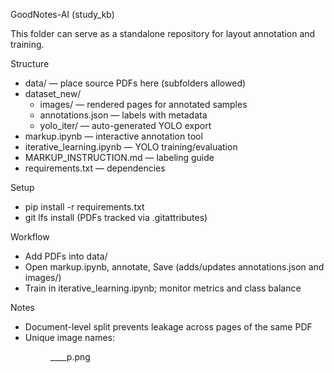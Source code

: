 GoodNotes-AI (study_kb)

This folder can serve as a standalone repository for layout annotation and training.

Structure
- data/ — place source PDFs here (subfolders allowed)
- dataset_new/
  - images/ — rendered pages for annotated samples
  - annotations.json — labels with metadata
  - yolo_iter/ — auto-generated YOLO export
- markup.ipynb — interactive annotation tool
- iterative_learning.ipynb — YOLO training/evaluation
- MARKUP_INSTRUCTION.md — labeling guide
- requirements.txt — dependencies

Setup
- pip install -r requirements.txt
- git lfs install (PDFs tracked via .gitattributes)

Workflow
- Add PDFs into data/
- Open markup.ipynb, annotate, Save (adds/updates annotations.json and images/)
- Train in iterative_learning.ipynb; monitor metrics and class balance

Notes
- Document-level split prevents leakage across pages of the same PDF
- Unique image names: <Dir>__<Pdf>__p<idx>.png
